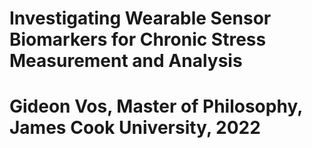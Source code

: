 # Investigating Wearable Sensor Biomarkers for Chronic Stress Measurement and Analysis
# Gideon Vos, Master of Philosophy, James Cook University, 2022